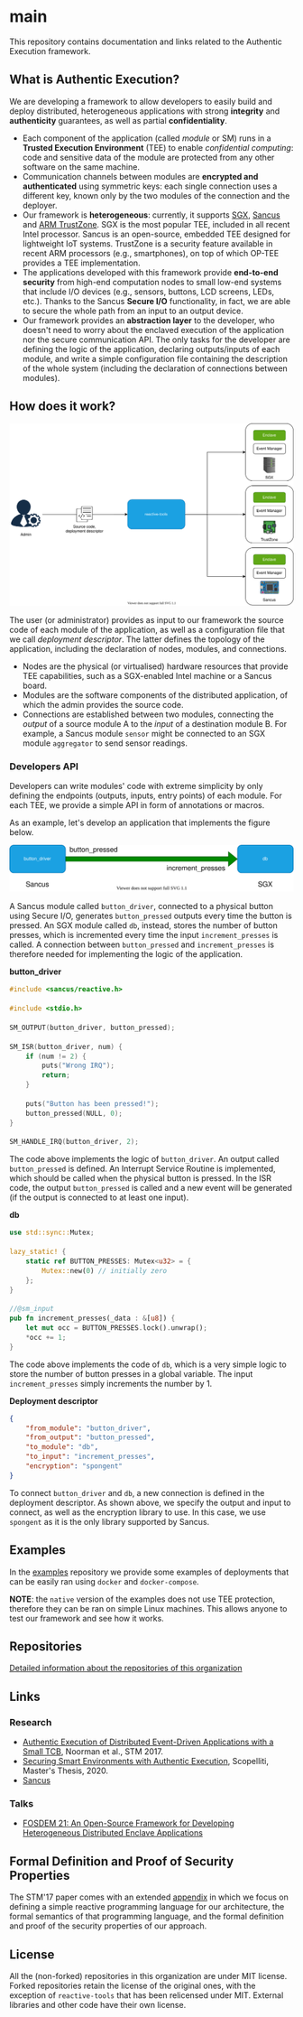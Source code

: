 # main

This repository contains documentation and links related to the Authentic Execution framework.

## What is Authentic Execution?

We are developing a framework to allow developers to easily build and deploy distributed, heterogeneous applications with strong **integrity** and **authenticity** guarantees, as well as partial **confidentiality**.

- Each component of the application (called _module_ or SM) runs in a **Trusted Execution Environment** (TEE) to enable _confidential computing_: code and sensitive data of the module are protected from any other software on the same machine.
- Communication channels between modules are **encrypted and authenticated** using symmetric keys: each single connection uses a different key, known only by the two modules of the connection and the deployer.
- Our framework is **heterogeneous**: currently, it supports [SGX](https://www.intel.com/content/www/us/en/architecture-and-technology/software-guard-extensions.html), [Sancus](https://distrinet.cs.kuleuven.be/software/sancus/) and [ARM TrustZone](https://developer.arm.com/ip-products/security-ip/trustzone). SGX is the most popular TEE, included in all recent Intel processor. Sancus is an open-source, embedded TEE designed for lightweight IoT systems. TrustZone is a security feature available in recent ARM processors (e.g., smartphones), on top of which OP-TEE provides a TEE implementation.
- The applications developed with this framework provide **end-to-end** **security** from high-end computation nodes to small low-end systems that include I/O devices (e.g., sensors, buttons, LCD screens, LEDs, etc.). Thanks to the Sancus **Secure I/O** functionality, in fact, we are able to secure the whole path from an input to an output device.
- Our framework provides an **abstraction layer** to the developer, who doesn't need to worry about the enclaved execution of the application nor the secure communication API. The only tasks for the developer are defining the logic of the application, declaring outputs/inputs of each module, and write a simple configuration file containing the description of the whole system (including the declaration of connections between modules).

## How does it work?

![Flow](images/flow.svg)

The user (or administrator) provides as input to our framework the source code of each module of the application, as well as a configuration file that we call _deployment descriptor_. The latter defines the topology of the application, including the declaration of nodes, modules, and connections.

- Nodes are the physical (or virtualised) hardware resources that provide TEE capabilities, such as a SGX-enabled Intel machine or a Sancus board.
- Modules are the software components of the distributed application, of which the admin provides the source code.
- Connections are established between two modules, connecting the _output_ of a source module A to the _input_ of a destination module B. For example, a Sancus module `sensor` might be connected to an SGX module `aggregator` to send sensor readings.

### Developers API

Developers can write modules' code with extreme simplicity by only defining the endpoints (outputs, inputs, entry points) of each module. For each TEE, we provide a simple API in form of annotations or macros.

As an example, let's develop an application that implements the figure below.

![Flow](images/example.svg)

A Sancus module called `button_driver`, connected to a physical button using Secure I/O, generates `button_pressed` outputs every time the button is pressed. An SGX module called `db`, instead, stores the number of button presses, which is incremented every time the input `increment_presses` is called. A connection between `button_pressed` and `increment_presses` is therefore needed for implementing the logic of the application.

**button_driver**

```c
#include <sancus/reactive.h>

#include <stdio.h>

SM_OUTPUT(button_driver, button_pressed);

SM_ISR(button_driver, num) {
    if (num != 2) {
        puts("Wrong IRQ");
        return;
    }

    puts("Button has been pressed!");
    button_pressed(NULL, 0);
}

SM_HANDLE_IRQ(button_driver, 2);
```

The code above implements the logic of `button_driver`. An output called `button_pressed` is defined. An Interrupt Service Routine is implemented, which should be called when the physical button is pressed. In the ISR code, the output `button_pressed` is called and a new event will be generated (if the output is connected to at least one input).

**db**

```rust
use std::sync::Mutex;

lazy_static! {
    static ref BUTTON_PRESSES: Mutex<u32> = {
        Mutex::new(0) // initially zero
    };
}

//@sm_input
pub fn increment_presses(_data : &[u8]) {
    let mut occ = BUTTON_PRESSES.lock().unwrap();
    *occ += 1;
}
```

The code above implements the code of `db`, which is a very simple logic to store the number of button presses in a global variable. The input `increment_presses` simply increments the number by 1. 

**Deployment descriptor**

```json
{
    "from_module": "button_driver",
    "from_output": "button_pressed",
    "to_module": "db",
    "to_input": "increment_presses",
    "encryption": "spongent"
}
```

To connect `button_driver` and `db`, a new connection is defined in the deployment descriptor. As shown above, we specify the output and input to connect, as well as the encryption library to use. In this case, we use `spongent` as it is the only library supported by Sancus.

## Examples

In the [examples](https://github.com/AuthenticExecution/examples) repository we provide some examples of deployments that can be easily ran using `docker` and `docker-compose`.

**NOTE**: the `native` version of the examples does not use TEE protection, therefore they can be ran on simple Linux machines. This allows anyone to test our framework and see how it works.

## Repositories

[Detailed information about the repositories of this organization](repos.md)

## Links

### Research

- [Authentic Execution of Distributed Event-Driven Applications with a Small TCB](https://people.cs.kuleuven.be/~jantobias.muehlberg/stm17/), Noorman et al., STM 2017.
- [Securing Smart Environments with Authentic Execution](https://distrinet.cs.kuleuven.be/software/sancus/publications/scopelliti2020.pdf), Scopelliti, Master's Thesis, 2020.
- [Sancus](https://distrinet.cs.kuleuven.be/software/sancus/index.php)

### Talks

- [FOSDEM 21: An Open-Source Framework for Developing Heterogeneous Distributed Enclave Applications](https://fosdem.org/2021/schedule/event/tee_sancus/)

## Formal Definition and Proof of Security Properties

The STM'17 paper comes with an extended [appendix](secargument.pdf) in which we
focus on defining a simple reactive programming language for our architecture,
the formal semantics of that programming language, and the formal definition and
proof of the security properties of our approach.

## License

All the (non-forked) repositories in this organization are under MIT license. Forked repositories retain the license of the original ones, with the exception of `reactive-tools` that has been relicensed under MIT. External libraries and other code have their own license.
